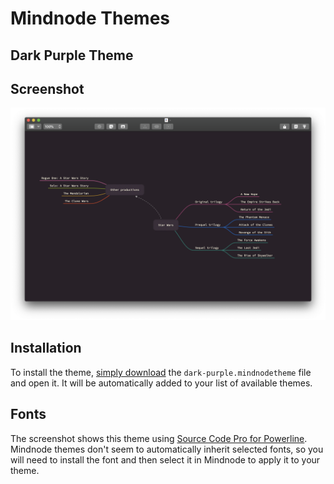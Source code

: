 # Mindnode Themes

## Dark Purple Theme

## Screenshot

![Theme screenshot](/dark-purple/.github/dark-purple.png "Dark Purple screenshot")

## Installation

To install the theme, [simply download](https://github.com/raubin/mindnode-themes/raw/master/dark-purple/dark-purple.mindnodetheme) the `dark-purple.mindnodetheme` file and open it.
It will be automatically added to your list of available themes.

## Fonts

The screenshot shows this theme using [Source Code Pro for Powerline](https://github.com/powerline/fonts/tree/master/SourceCodePro). Mindnode themes don't seem to automatically inherit selected fonts, so you will need to install the font and then select it in Mindnode to apply it to your theme.
